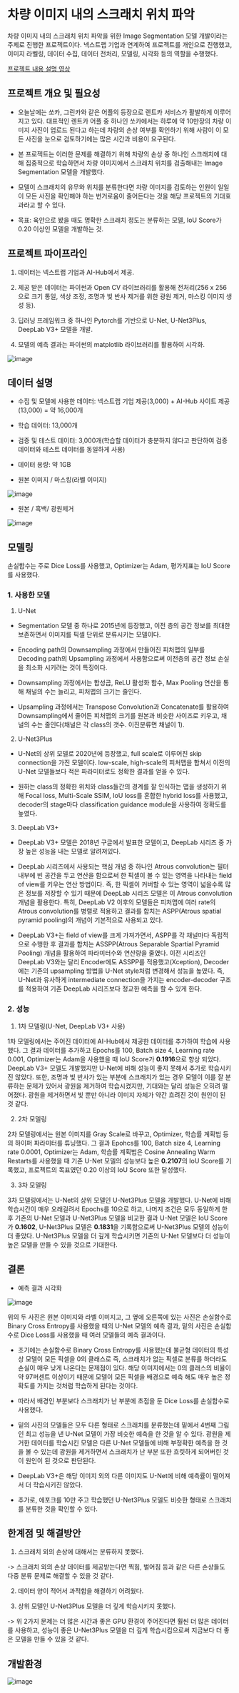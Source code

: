 # 차량 이미지 내의 스크래치 위치 파악

차량 이미지 내의 스크래치 위치 파악을 위한 Image Segmentation 모델 개발이라는 주제로 진행한 프로젝트이다. 넥스트랩 기업과 연계하여 프로젝트를 개인으로 진행했고, 이미지 라벨링, 데이터 수집, 데이터 전처리, 모델링, 시각화 등의 역할을 수행했다.

[프로젝트 내용 설명 영상](https://drive.google.com/file/d/1RqmRlzD0GBRXMoh25818ANIhmK2HYAjx/view?usp=sharing)


## 프로젝트 개요 및 필요성

- 오늘날에는 쏘카, 그린카와 같은 어플의 등장으로 렌트카 서비스가 활발하게 이루어지고 있다. 대표적인 렌트카 어플 중 하나인 쏘카에서는 하루에 약 10만장의 차량 이미지 사진이 업로드 된다고 하는데 차량의 손상 여부를 확인하기 위해 사람이 이 모든 사진을 눈으로 검토하기에는 많은 시간과 비용이 요구된다. 

- 본 프로젝트는 이러한 문제를 해결하기 위해 차량의 손상 중 하나인 스크래치에 대해 집중적으로 학습하면서 차량 이미지에서 스크래치 위치를 검출해내는 Image Segmentation 모델을 개발했다.

- 모델이 스크래치의 유무와 위치를 분류한다면 차량 이미지를 검토하는 인원이 일일이 모든 사진을 확인해야 하는 번거로움이 줄어든다는 것을 해당 프로젝트의 기대효과라고 할 수 있다.

- 목표: 육안으로 봤을 때도 명확한 스크래치 정도는 분류하는 모델, IoU Score가 0.20 이상인 모델을 개발하는 것.

## 프로젝트 파이프라인

1. 데이터는 넥스트랩 기업과 AI-Hub에서 제공. 

2. 제공 받은 데이터는 파이썬과 Open CV 라이브러리를 활용해 전처리(256 x 256으로 크기 통일, 색상 조정, 조명과 빛 반사 제거를 위한 광원 제거, 마스킹 이미지 생성 등).

3. 딥러닝 프레임워크 중 하나인 Pytorch를 기반으로 U-Net, U-Net3Plus, DeepLab V3+ 모델을 개발. 

4. 모델의 예측 결과는 파이썬의 matplotlib 라이브러리를 활용하여 시각화.

![image](https://user-images.githubusercontent.com/97672187/183606324-7ea14e26-893a-4528-a0d0-e88f98953549.png)

## 데이터 설명

- 수집 및 모델에 사용한 데이터: 넥스트랩 기업 제공(3,000) + AI-Hub 사이트 제공(13,000) = 약 16,000개

- 학습 데이터: 13,000개

- 검증 및 테스트 데이터: 3,000개(학습할 데이터가 충분하지 않다고 판단하여 검증 데이터와 테스트 데이터를 동일하게 사용)

- 데이터 용량: 약 1GB

- 원본 이미지 / 마스킹(라벨 이미지)

![image](https://user-images.githubusercontent.com/97672187/183614179-e88575d2-2cfb-4f9d-9043-96bb423b71ad.png)

- 원본 / 흑백/ 광원제거

![image](https://user-images.githubusercontent.com/97672187/183614333-50eb308f-2afe-4cdd-9886-5962a74d488b.png)

## 모델링
손실함수는 주로 Dice Loss를 사용했고, Optimizer는 Adam, 평가지표는 IoU Score를 사용했다.

### 1. 사용한 모델

1) U-Net

- Segmentation 모델 중 하나로 2015년에 등장했고, 이전 층의 공간 정보를 최대한 보존하면서 이미지를 픽셀 단위로 분류시키는 모델이다.

- Encoding path의 Downsampling 과정에서 만들어진 피처맵의 일부를 Decoding path의 Upsampling 과정에서 사용함으로써 이전층의 공간 정보 손실을 최소화 시키려는 것이 특징이다.

- Downsampling 과정에서는 합성곱, ReLU 활성화 함수, Max Pooling 연산을 통해 채널의 수는 늘리고, 피처맵의 크기는 줄인다.

- Upsampling 과정에서는 Transpose Convolution과 Concatenate를 활용하여 Downsampling에서 줄어든 피처맵의 크기를 원본과 비슷한 사이즈로 키우고, 채널의 수는 줄인다(채널은 각 class의 갯수. 이진분류면 채널이 1).

2) U-Net3Plus

- U-Net의 상위 모델로 2020년에 등장했고, full scale로 이루어진 skip connection을 가진 모델이다. low-scale, high-scale의 피처맵을 합쳐서 이전의 U-Net 모델들보다 적은 파라미터로도 정확한 결과를 얻을 수 있다.

- 원하는 class의 정확한 위치와 class들간의 경계를 잘 인식하는 맵을 생성하기 위해 Focal loss, Multi-Scale SSIM, IoU loss를 혼합한 hybrid loss를 사용했고, decoder의 stage마다
classification guidance module을 사용하여 정확도를 높였다.

3) DeepLab V3+

- DeepLab V3+ 모델은 2018년 구글에서 발표한 모델이고, DeepLab 시리즈 중 가장 높은 성능을 내는 모델로 알려져있다.

- DeepLab 시리즈에서 사용되는 핵심 개념 중 하나인 Atrous convolution는 필터 내부에 빈 공간을 두고 연산을 함으로써 한 픽셀이 볼 수 있는 영역을 나타내는 field of view를 키우는 연산 방법이다. 즉, 한 픽셀이 커버할 수 있는 영역이 넓을수록 많은 정보를 저장할 수 있기 때문에 DeepLab 시리즈 모델은 이 Atrous convolution 개념을 활용한다. 특히, DeepLab V2 이후의 모델들은 피처맵에 여러 rate의 Atrous convolution를 병렬로 적용하고 결과를 합치는 ASPP(Atrous spatial pyramid pooling)의 개념이 기본적으로 사용되고 있다.

- DeepLab V3+는 field of view를 크게 가져가면서, ASPP를 각 채널마다 독립적으로 수행한 후 결과를 합치는 ASSPP(Atrous Separable Spartial Pyramid Pooling) 개념을 활용하여 파라미터수와 연산량을 줄였다. 이전 시리즈인 DeepLab V3와는 달리 Encoder에도 ASSPP를 적용했고(Xception), Decoder에는 기존의 upsampling 방법을 U-Net style처럼 변경해서 성능을 높였다. 즉, U-Net과 유사하게 intermediate connection을 가지는 encoder-decoder 구조를 적용하여 기존 DeepLab 시리즈보다 정교한 예측을 할 수 있게 한다.

### 2. 성능

1) 1차 모델링(U-Net, DeepLab V3+ 사용)

1차 모델링에서는 주어진 데이터에 AI-Hub에서 제공한 데이터를 추가하여 학습에 사용했다. 그 결과 데이터를 추가하고 Epochs를 100, Batch size 4, Learning rate 0.001, Optimizer는 Adam을 사용했을 때 IoU Score가 **0.1916**으로 향상 되었다. DeepLab V3+ 모델도 개발했지만 U-Net에 비해 성능이 좋지 못해서 추가로 학습시키진 않았다. 또한, 조명과 빛 반사가 있는 부분에 스크래치가 있는 경우 모델이 이를 잘 분류하는 문제가 있어서 광원을 제거하여 학습시켰지만, 기대와는 달리 성능은 오히려 떨어졌다. 광원을 제거하면서 빛 뿐만 아니라 이미지 자체가 약간 흐려진 것이 원인이 된 것 같다.

2) 2차 모델링

2차 모델링에서는 원본 이미지를 Gray Scale로 바꾸고, Optimizer, 학습률 계획법 등의 하이퍼 파라미터를 튜닝했다. 그 결과 Epohcs를 100, Batch size 4, Learning rate 0.0001, Optimizer는 Adam, 학습률 계획법은 Cosine Annealing Warm Restarts를 사용했을 때 기존 U-Net 모델의 성능보다 높은 **0.2107**의 IoU Score를 기록했고, 프로젝트의 목표였던 0.20 이상의 IoU Score 또한 달성했다.

3) 3차 모델링

3차 모델링에서는 U-Net의 상위 모델인 U-Net3Plus 모델을 개발했다. U-Net에 비해 학습시간이 매우 오래걸려서 Epochs를 10으로 하고, 나머지 조건은 모두 동일하게 한 후 기존의 U-Net 모델과 U-Net3Plus 모델을 비교한 결과 U-Net 모델은 IoU Score가 **0.1602**, U-Net3Plus 모델은 **0.1831**을 기록함으로써 U-Net3Plus 모델의 성능이 더 좋았다. U-Net3Plus 모델을 더 깊게 학습시키면 기존의 U-Net 모델보다 더 성능이 높은 모델을 만들 수 있을 것으로 기대한다.

## 결론

- 예측 결과 시각화

![image](https://user-images.githubusercontent.com/97672187/183616510-42e7285b-82e1-44ea-8235-357db2788761.png)

위의 두 사진은 원본 이미지와 라벨 이미지고, 그 옆에 오른쪽에 있는 사진은 손실함수로 Binary Cross Entropy를 사용했을 때의 U-Net 모델의 예측 결과, 밑의 사진은 손실함수로 Dice Loss를 사용했을 때 여러 모델들의 예측 결과이다.

- 초기에는 손실함수로 Binary Cross Entropy를 사용했는데 불균형 데이터의 특성상 모델이 모든 픽셀을 0의 클래스로 즉, 스크래치가 없는 픽셀로 분류를 하더라도 손실이 매우 낮게 나온다는 문제점이 있다. 해당 이미지에서는 0의 클래스의 비율이 약 97퍼센트 이상이기 때문에 모델이 모든 픽셀을 배경으로 예측 해도 매우 높은 정확도를 가지는 것처럼 학습하게 된다는 것이다. 

- 따라서 배경인 부분보다 스크래치가 난 부분에 초점을 둔 Dice Loss를 손실함수로 사용했다. 

- 밑의 사진의 모델들은 모두 다른 형태로 스크래치를 분류했는데 밑에서 4번째 그림인 최고 성능을 낸 U-Net 모델이 가장 비슷한 예측을 한 것을 알 수 있다. 광원을 제거한 데이터를 학습시킨 모델은 다른 U-Net 모델들에 비해 부정확한 예측을 한 것을 볼 수 있는데 광원을 제거하면서 스크래치가 난 부분 또한 흐릿하게 되어버린 것이 원인이 된 것으로 판단된다.

- DeepLab V3+은 해당 이미지 외의 다른 이미지도 U-Net에 비해 예측률이 떨어져서 더 학습시키진 않았다.

- 추가로, 에포크를 10만 주고 학습했던 U-Net3Plus 모델도 비슷한 형태로 스크래치를 분류한 것을 확인할 수 있다.

## 한계점 및 해결방안

1. 스크래치 외의 손상에 대해서는 분류하지 못했다. 

-> 스크래치 외의 손상 데이터를 제공받는다면 찍힘, 벌어짐 등과 같은 다른 손상들도 다중 분류 문제로 해결할 수 있을 것 같다. 

2. 데이터 양이 적어서 과적합을 해결하기 어려웠다.

3. 상위 모델인 U-Net3Plus 모델을 더 깊게 학습시키지 못했다. 

-> 위 2가지 문제는 더 많은 시간과 좋은 GPU 환경이 주어진다면 훨씬 더 많은 데이터를 사용하고, 성능이 좋은 U-Net3Plus 모델을 더 깊게 학습시킴으로써 지금보다 더 좋은 모델을 만들 수 있을 것 같다.

## 개발환경

![image](https://user-images.githubusercontent.com/97672187/183615283-dcb227d4-1cdc-4ab9-baf4-e2567c44d5f9.png)

